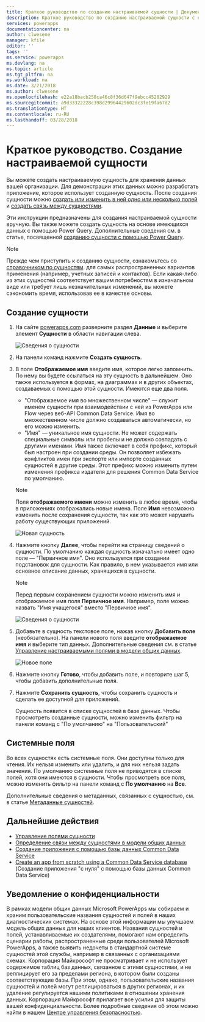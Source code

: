 ```yaml
---
title: Краткое руководство по созданию настраиваемой сущности | Документы Майкрософт
description: Краткое руководство по созданию настраиваемой сущности с нуля или на основе другой сущности.
services: powerapps
documentationcenter: na
author: clwesene
manager: kfile
editor: ''
tags: ''
ms.service: powerapps
ms.devlang: na
ms.topic: article
ms.tgt_pltfrm: na
ms.workload: na
ms.date: 3/21/2018
ms.author: clwesene
ms.openlocfilehash: e22a18bacb258ca46c8f36d647f9ebcc45282929
ms.sourcegitcommit: a9d33322228c398d29964429602dc3fe19fa67d2
ms.translationtype: HT
ms.contentlocale: ru-RU
ms.lasthandoff: 03/28/2018
---
```

# <a name="quickstart-create-a-custom-entity"></a>Краткое руководство. Создание настраиваемой сущности
Вы можете создать настраиваемую сущность для хранения данных вашей организации. Для демонстрации этих данных можно разработать приложение, которое использует созданную сущность. После создания сущности можно [создать или изменить в ней одно или несколько полей](data-platform-manage-fields.md) и [создать связь между сущностями](data-platform-entity-lookup.md).

Эти инструкции предназначены для создания настраиваемой сущности вручную. Вы также можете создать сущность на основе имеющихся данных с помощью Power Query. Дополнительные сведения см. в статье, посвященной [созданию сущности с помощью Power Query](data-platform-cds-newentity-pq.md).

> [!NOTE]
> Прежде чем приступить к созданию сущности, ознакомьтесь со [справочником по сущностям](../../developer/common-data-service/reference/about-entity-reference.md). для самых распространенных вариантов применения (например, учетных записей и контактов). Если какая-либо из этих сущностей соответствует вашим потребностям в изначальном виде или требует лишь незначительных изменений, вы можете сэкономить время, использовав ее в качестве основы.

## <a name="create-an-entity"></a>Создание сущности
1. На сайте [powerapps.com](https://web.powerapps.com) разверните раздел **Данные** и выберите элемент **Сущности** в области навигации слева.

    ![Сведения о сущности](./media/data-platform-cds-create-entity/entitylist.png "Список сущностей")

2. На панели команд нажмите **Создать сущность**.
3. В поле **Отображаемое имя** введите имя, которое легко запомнить. По нему вы будете ссылаться на эту сущность в дальнейшем. Оно также используется в формах, на диаграммах и в других объектах, создаваемых с помощью этой сущности. Имеются еще два поля.

    * "Отображаемое имя во множественном числе" — служит именем сущности при взаимодействии с ней из PowerApps или Flow через веб-API Common Data Service. Имя во множественном числе должно создаваться автоматически, но его можно изменить.
    * "Имя" — уникальное имя сущности. Не может содержать специальные символы или пробелы и не должно совпадать с другими именами. Имя также включает в себя префикс, который был настроен при создании среды. Он позволяет избежать конфликтов имен при экспорте или импорте созданных сущностей в другие среды. Этот префикс можно изменить путем изменения префикса издателя для решения Common Data Service по умолчанию.

    > [!NOTE]
    > Поля **отображаемого имени** можно изменить в любое время, чтобы в приложениях отображались новые имена. Поле **Имя** невозможно изменить после сохранения сущности, так как это может нарушить работу существующих приложений.

    ![Новая сущность](./media/data-platform-cds-create-entity/newentitypanel.png "Панель новой сущности")

4. Нажмите кнопку **Далее**, чтобы перейти на страницу сведений о сущности. По умолчанию каждая сущность изначально имеет одно поле — "Первичное имя". Оно используется при создании подстановок для сущности. Как правило, в нем указывается имя или основное описание данных, хранящихся в сущности.

    > [!NOTE]
    > Перед первым сохранением сущности можно изменить имя и отображаемое имя поля **Первичное имя**. Например, поле можно назвать "Имя учащегося" вместо "Первичное имя".

    ![Сведения о сущности](./media/data-platform-cds-create-entity/newentitydetails.png "Сведения о новой сущности")

5. Добавьте в сущность текстовое поле, нажав кнопку **Добавить поле** (необязательно). На панели нового поля введите **отображаемое имя** и выберите тип данных. Дополнительные сведения см. в статье [Управление настраиваемыми полями в модели общих данных](data-platform-manage-fields.md).

    ![Новое поле](./media/data-platform-cds-create-entity/newfieldpanel-2.png "Область нового поля")


6. Нажмите кнопку **Готово**, чтобы добавить поле, и повторите шаг 5, чтобы добавить дополнительные поля.
7. Нажмите **Сохранить сущность**, чтобы сохранить сущность и сделать ее доступной для приложений.

    Сущность появится в списке сущностей в базе данных. Чтобы просмотреть созданные сущности, можно изменить фильтр на панели команд с "По умолчанию" на "Пользовательский"

## <a name="system-fields"></a>Системные поля
Во всех сущностях есть системные поля. Они доступны только для чтения. Их нельзя изменить или удалить, и для них нельзя задать значения. По умолчанию системные поля не приводятся в списке полей, хотя они имеются в сущности. Чтобы просмотреть все поля, можно изменить фильтр на панели команд с **По умолчанию** на **Все**.

Дополнительные сведения о метаданных, связанных с сущностью, см. в статье [Метаданные сущностей](../../developer/common-data-service/entity-metadata.md).

## <a name="next-steps"></a>Дальнейшие действия
* [Управление полями сущности](data-platform-manage-fields.md)
* [Определение связи между сущностями в модели общих данных](data-platform-entity-lookup.md)
* [Создание приложения с помощью базы данных Common Data Service](../canvas-apps/data-platform-create-app.md)
* [Create an app from scratch using a Common Data Service database](../canvas-apps/data-platform-create-app-scratch.md) (Создание приложения "с нуля" с помощью базы данных Common Data Service)

## <a name="privacy-notice"></a>Уведомление о конфиденциальности
В рамках модели общих данных Microsoft PowerApps мы собираем и храним пользовательские названия сущностей и полей в наших диагностических системах.  На основе этой информации мы улучшаем модель общих данных для наших клиентов. Названия сущностей и полей, устанавливаемые их создателями, помогают нам определить сценарии работы, распространенные среди пользователей Microsoft PowerApps, а также выявить недочеты в стандартной системе сущностей этой службы, например в связанных с организациями схемах. Корпорация Майкрософт не просматривает и не использует содержимое таблиц баз данных, связанное с этими сущностями, и не реплицирует его за пределами региона, в котором были созданы соответствующие базы. При этом, однако, пользовательские названия сущностей и полей могут реплицироваться в других регионах, и их удаление регулируется нашими политиками в отношении хранения данных. Корпорация Майкрософт прилагает все усилия для защиты вашей конфиденциальности. Более подробные сведения об этом можно найти в нашем [Центре управления безопасностью](https://www.microsoft.com/trustcenter/Privacy/default.aspx).

